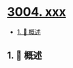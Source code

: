# [3004. xxx](https://github.com/Tdahuyou/TNotes.leetcode/tree/main/notes/3004.%20xxx)

<!-- region:toc -->

- [1. 📝 概述](#1--概述)

<!-- endregion:toc -->

## 1. 📝 概述
